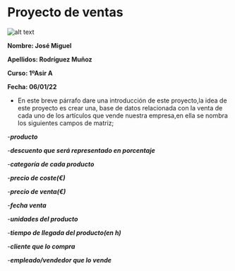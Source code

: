 # Proyecto de ventas

![alt text](https://empresaylimpieza.com/upload/img/periodico/img_5235.jpg)


**Nombre: José Miguel**


**Apellidos: Rodríguez Muñoz**


**Curso: 1ºAsir A**


**Fecha: 06/01/22**

* En este breve párrafo dare una introducción de este proyecto,la idea de este proyecto es crear una,
base de datos relacionada con la venta de cada uno de los artículos que vende nuestra empresa,en 
ella se nombra los siguientes campos de matriz;

-***producto***

-***descuento que será representado en porcentaje***

-***categoría de cada producto***

-***precio de coste(€)***

-***precio de venta(€)***

-***fecha venta***

-***unidades del producto***

-***tiempo de llegada del producto(en h)***

-***cliente que lo compra***

-***empleado/vendedor que lo vende***
     